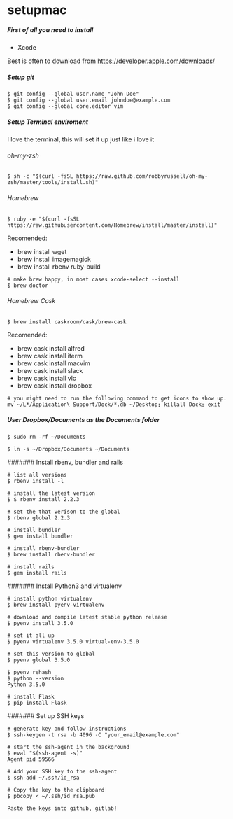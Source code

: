 # setupmac

##### First of all you need to install 

+ Xcode 

Best is often to download from https://developer.apple.com/downloads/ 


##### Setup git 
```
$ git config --global user.name "John Doe"
$ git config --global user.email johndoe@example.com
$ git config --global core.editor vim
```

##### Setup Terminal enviroment 
I love the terminal, this will set it up just like i love it

###### oh-my-zsh
```
$ sh -c "$(curl -fsSL https://raw.github.com/robbyrussell/oh-my-zsh/master/tools/install.sh)"
```

###### Homebrew 
```
$ ruby -e "$(curl -fsSL https://raw.githubusercontent.com/Homebrew/install/master/install)"
```

Recomended: 

+ brew install wget 
+ brew install imagemagick
+ brew install rbenv ruby-build

```
# make brew happy, in most cases xcode-select --install
$ brew doctor
```

###### Homebrew Cask
```
$ brew install caskroom/cask/brew-cask
```

Recomended: 

+ brew cask install alfred
+ brew cask install iterm 
+ brew cask install macvim 
+ brew cask install slack
+ brew cask install vlc
+ brew cask install dropbox


```
# you might need to run the following command to get icons to show up.
mv ~/L*/Application\ Support/Dock/*.db ~/Desktop; killall Dock; exit
```

##### User Dropbox/Documents as the Documents folder
```
$ sudo rm -rf ~/Documents
```

```
$ ln -s ~/Dropbox/Documents ~/Documents
```

####### Install rbenv, bundler and rails  
```
# list all versions 
$ rbenv install -l

# install the latest version 
$ $ rbenv install 2.2.3

# set the that verison to the global 
$ rbenv global 2.2.3

# install bundler 
$ gem install bundler

# install rbenv-bundler 
$ brew install rbenv-bundler

# install rails 
$ gem install rails
```


####### Install Python3 and virtualenv 
```
# install python virtualenv 
$ brew install pyenv-virtualenv

# download and compile latest stable python release
$ pyenv install 3.5.0

# set it all up 
$ pyenv virtualenv 3.5.0 virtual-env-3.5.0

# set this version to global 
$ pyenv global 3.5.0

$ pyenv rehash
$ python --version
Python 3.5.0

# install Flask 
$ pip install Flask

```

####### Set up SSH keys 
```
# generate key and follow instructions 
$ ssh-keygen -t rsa -b 4096 -C "your_email@example.com"

# start the ssh-agent in the background
$ eval "$(ssh-agent -s)"
Agent pid 59566

# Add your SSH key to the ssh-agent
$ ssh-add ~/.ssh/id_rsa

# Copy the key to the clipboard 
$ pbcopy < ~/.ssh/id_rsa.pub

Paste the keys into github, gitlab! 
```
